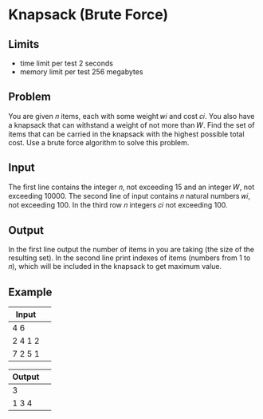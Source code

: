 # Knapsack (Brute Force)
## Limits
- time limit per test 2 seconds
- memory limit per test 256 megabytes
## Problem
You are given 𝑛 items, each with some weight 𝑤𝑖 and cost 𝑐𝑖. You also have a knapsack that can withstand a weight of not more than 𝑊.
Find the set of items that can be carried in the knapsack with the highest possible total cost.
Use a brute force algorithm to solve this problem.
## Input
The first line contains the integer 𝑛, not exceeding 15 and an integer 𝑊, not exceeding 10000.
The second line of input contains 𝑛 natural numbers 𝑤𝑖, not exceeding 100.
In the third row 𝑛 integers 𝑐𝑖 not exceeding 100.

## Output
In the first line output the number of items in you are taking (the size of the resulting set).
In the second line print indexes of items (numbers from 1 to 𝑛), which will be included in the knapsack to get maximum value.

## Example
| Input | |              
| ------ | ------ |
|4 6|
|2 4 1 2|
|7 2 5 1|

| Output | |              
| ------ | ------ |
|3|
|1 3 4| 
